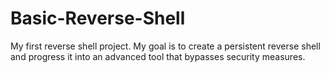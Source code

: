 # Basic-Reverse-Shell
My first reverse shell project. My goal is to create a persistent reverse shell and progress it into an advanced tool that bypasses security measures.
